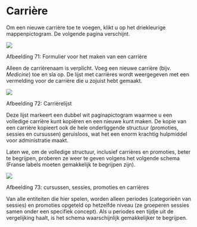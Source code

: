# Carrière

Om een nieuwe carrière toe te voegen, klikt u op het driekleurige mappenpictogram. De volgende pagina verschijnt.

![](../../../.gitbook/assets/graficos87%20%281%29.png)

Afbeelding 71: Formulier voor het maken van een carrière

Alleen de carrièrenaam is verplicht. Voeg een nieuwe carrière \(bijv. _Medicine_\) toe en sla op. De lijst met carrières wordt weergegeven met een vermelding voor de carrière die u zojuist hebt gemaakt.

![](../../../.gitbook/assets/graficos89%20%281%29.png)

Afbeelding 72: Carrièrelijst

Deze lijst markeert een dubbel wit paginapictogram waarmee u een volledige carrière kunt kopiëren en een nieuwe kunt maken. De kopie van een carrière kopieert ook de hele onderliggende structuur \(promoties, sessies en cursussen\) geruisloos, wat het een enorm krachtig hulpmiddel voor administratie maakt.

Laten we, om de volledige structuur, inclusief carrières en promoties, beter te begrijpen, proberen ze weer te geven volgens het volgende schema \(Franse labels moeten gemakkelijk te begrijpen zijn\).

![](../../../.gitbook/assets/graficos90%20%281%29.png)

Afbeelding 73: cursussen, sessies, promoties en carrières

Van alle entiteiten die hier spelen, worden alleen periodes \(categorieën van sessies\) en promoties opgeteld op hetzelfde niveau \(ze groeperen sessies samen onder een specifiek concept\). Als u periodes een tijdje uit de vergelijking haalt, is het schema waarschijnlijk gemakkelijker te begrijpen.

